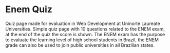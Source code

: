 # Enem Quiz
Quiz page made for evaluation in Web Development at Uninorte Laureate Universities. Simple quiz page with 10 questions related to the ENEM exam, at the end of the quiz the score is shown. The ENEM exam has the purpose to evaluate the learning level of high school students in Brazil, the ENEM grade can also be used to join public universities in all Brazilian states.

